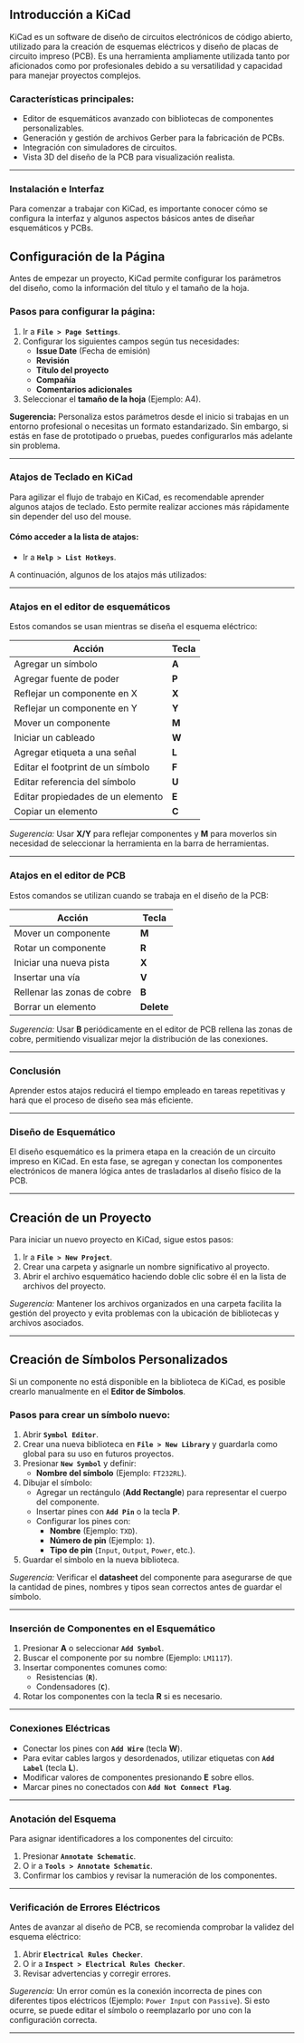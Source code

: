 ## **Introducción a KiCad**

KiCad es un software de diseño de circuitos electrónicos de código abierto, 
utilizado para la creación de esquemas eléctricos y diseño de placas de circuito 
impreso (PCB). Es una herramienta ampliamente utilizada tanto por aficionados 
como por profesionales debido a su versatilidad y capacidad para manejar 
proyectos complejos.

### Características principales:
- Editor de esquemáticos avanzado con bibliotecas de componentes personalizables.
- Generación y gestión de archivos Gerber para la fabricación de PCBs.
- Integración con simuladores de circuitos.
- Vista 3D del diseño de la PCB para visualización realista.

---


### Instalación e Interfaz

Para comenzar a trabajar con KiCad, es importante conocer cómo se configura la 
interfaz y algunos aspectos básicos antes de diseñar esquemáticos y PCBs.

## Configuración de la Página  

Antes de empezar un proyecto, KiCad permite configurar los parámetros del 
diseño, como la información del título y el tamaño de la hoja.

### Pasos para configurar la página:  
1. Ir a **`File > Page Settings`**.  
2. Configurar los siguientes campos según tus necesidades:  
   - **Issue Date** (Fecha de emisión)  
   - **Revisión**  
   - **Título del proyecto**  
   - **Compañía**  
   - **Comentarios adicionales**  
3. Seleccionar el **tamaño de la hoja** (Ejemplo: A4).  

**Sugerencia:** Personaliza estos parámetros desde el inicio si trabajas en un 
entorno profesional o necesitas un formato estandarizado. Sin embargo, si estás 
en fase de prototipado o pruebas, puedes configurarlos más adelante sin 
problema.


---


### Atajos de Teclado en KiCad

Para agilizar el flujo de trabajo en KiCad, es recomendable aprender algunos 
atajos de teclado. Esto permite realizar acciones más rápidamente sin depender 
del uso del mouse.

#### Cómo acceder a la lista de atajos:  
- Ir a **`Help > List Hotkeys`**.

A continuación, algunos de los atajos más utilizados:

---

### Atajos en el editor de esquemáticos  
Estos comandos se usan mientras se diseña el esquema eléctrico:  

| Acción                           | Tecla  |
|----------------------------------|--------|
| Agregar un símbolo              | **A**  |
| Agregar fuente de poder         | **P**  |
| Reflejar un componente en X     | **X**  |
| Reflejar un componente en Y     | **Y**  |
| Mover un componente             | **M**  |
| Iniciar un cableado             | **W**  |
| Agregar etiqueta a una señal    | **L**  |
| Editar el footprint de un símbolo | **F**  |
| Editar referencia del símbolo   | **U**  |
| Editar propiedades de un elemento | **E**  |
| Copiar un elemento              | **C**  |

*Sugerencia:* Usar **X/Y** para reflejar componentes y **M** para moverlos sin 
necesidad de seleccionar la herramienta en la barra de herramientas.

---

### Atajos en el editor de PCB
Estos comandos se utilizan cuando se trabaja en el diseño de la PCB:

| Acción                         | Tecla  |
|--------------------------------|--------|
| Mover un componente           | **M**  |
| Rotar un componente           | **R**  |
| Iniciar una nueva pista       | **X**  |
| Insertar una vía              | **V**  |
| Rellenar las zonas de cobre   | **B**  |
| Borrar un elemento            | **Delete** |

*Sugerencia:* Usar **B** periódicamente en el editor de PCB rellena las zonas de cobre, 
permitiendo visualizar mejor la distribución de las conexiones.

---

### Conclusión
Aprender estos atajos reducirá el tiempo empleado en tareas repetitivas y hará 
que el proceso de diseño sea más eficiente.


---


### Diseño de Esquemático  

El diseño esquemático es la primera etapa en la creación de un circuito impreso 
en KiCad. En esta fase, se agregan y conectan los componentes electrónicos de 
manera lógica antes de trasladarlos al diseño físico de la PCB.

---

## Creación de un Proyecto  

Para iniciar un nuevo proyecto en KiCad, sigue estos pasos:

1. Ir a **`File > New Project`**.  
2. Crear una carpeta y asignarle un nombre significativo al proyecto.  
3. Abrir el archivo esquemático haciendo doble clic sobre él en la lista de 
   archivos del proyecto.  

*Sugerencia:* Mantener los archivos organizados en una carpeta facilita la gestión 
del proyecto y evita problemas con la ubicación de bibliotecas y archivos 
asociados.

---

## Creación de Símbolos Personalizados  

Si un componente no está disponible en la biblioteca de KiCad, es posible crearlo 
manualmente en el **Editor de Símbolos**.

### Pasos para crear un símbolo nuevo:  
1. Abrir **`Symbol Editor`**.  
2. Crear una nueva biblioteca en **`File > New Library`** y guardarla como global 
   para su uso en futuros proyectos.  
3. Presionar **`New Symbol`** y definir:  
   - **Nombre del símbolo** (Ejemplo: `FT232RL`).  
4. Dibujar el símbolo:  
   - Agregar un rectángulo (**Add Rectangle**) para representar el cuerpo del componente.  
   - Insertar pines con **`Add Pin`** o la tecla **P**.  
   - Configurar los pines con:  
     - **Nombre** (Ejemplo: `TXD`).  
     - **Número de pin** (Ejemplo: `1`).  
     - **Tipo de pin** (`Input`, `Output`, `Power`, etc.).  
5. Guardar el símbolo en la nueva biblioteca.  

*Sugerencia:* Verificar el **datasheet** del componente para asegurarse de que la 
cantidad de pines, nombres y tipos sean correctos antes de guardar el símbolo.

---

### Inserción de Componentes en el Esquemático  
1. Presionar **A** o seleccionar **`Add Symbol`**.  
2. Buscar el componente por su nombre (Ejemplo: `LM1117`).  
3. Insertar componentes comunes como:  
   - Resistencias (**`R`**).  
   - Condensadores (**`C`**).  
4. Rotar los componentes con la tecla **R** si es necesario.  

---

### Conexiones Eléctricas  
- Conectar los pines con **`Add Wire`** (tecla **W**).  
- Para evitar cables largos y desordenados, utilizar etiquetas con **`Add Label`** (tecla **L**).  
- Modificar valores de componentes presionando **E** sobre ellos.  
- Marcar pines no conectados con **`Add Not Connect Flag`**.

---

### Anotación del Esquema  
Para asignar identificadores a los componentes del circuito:  
1. Presionar **`Annotate Schematic`**.  
2. O ir a **`Tools > Annotate Schematic`**.  
3. Confirmar los cambios y revisar la numeración de los componentes.  

---

### Verificación de Errores Eléctricos  
Antes de avanzar al diseño de PCB, se recomienda comprobar la validez del 
esquema eléctrico:  
1. Abrir **`Electrical Rules Checker`**.  
2. O ir a **`Inspect > Electrical Rules Checker`**.  
3. Revisar advertencias y corregir errores.  

*Sugerencia:* Un error común es la conexión incorrecta de pines con diferentes tipos 
eléctricos (Ejemplo: `Power Input` con `Passive`). Si esto ocurre, se puede editar 
el símbolo o reemplazarlo por uno con la configuración correcta.


---


